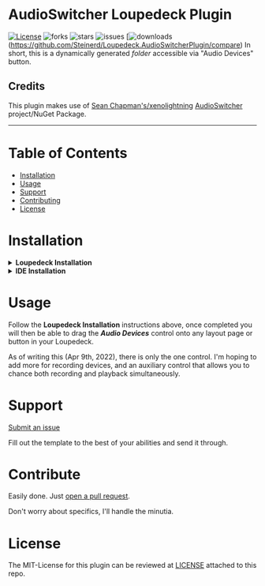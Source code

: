 # AudioSwitcher Loupedeck Plugin
[![License](http://img.shields.io/:license-MIT-blue.svg?style=flat)](LICENSE)
![forks](https://img.shields.io/github/forks/Steinerd/Loupedeck.AudioSwitcherPlugin?style=flat)
![stars](https://img.shields.io/github/stars/Steinerd/Loupedeck.AudioSwitcherPlugin?style=flat)
![issues](https://img.shields.io/github/issues/Steinerd/Loupedeck.AudioSwitcherPlugin?style=flat)
[![downloads](https://img.shields.io/github/downloads/Steinerd/Loupedeck.AudioSwitcherPlugin/latest/total?style=plastic)(https://github.com/Steinerd/Loupedeck.AudioSwitcherPlugin/compare)
In short, this is a dynamically generated _folder_ accessible via "Audio Devices" button. 

## Credits

This plugin makes use of [Sean Chapman's/xenolightning](https://github.com/xenolightning) [AudioSwitcher](https://github.com/xenolightning/AudioSwitcher) project/NuGet Package. 

--------

# Table of Contents

- [Installation](#installation)
- [Usage](#usage)
- [Support](#support)
- [Contributing](#contributing)
- [License](#license)

# Installation

<details><summary><b>Loupedeck Installation</b></summary>
  
  
  1. Go to [latest release](https://github.com/Steinerd/Loupedeck.AudioSwitcherPlugin/releases/latest), and download the `lplug4` file to you computer
  1. Open (normally double-click) to install, the Loupedeck software should take care of the rest
  1. Restart Loupedeck (if not handled by the installer)
  1. In the Loupedeck interface, enable **AudioSwitcher** by clicking <ins>Manage plugins</ins>
  1. Check the AudioSwitcher box on to enable
  1. Drag the desired control onto your layout

Once click it will bring you to a dynamic playback device selection page. 
</details>

<details><summary><b>IDE Installation</b></summary>
  Made with Visual Studio 2022, C# will likely only compile in VS2019 or greater. 

  Assuming Loupedeck is already installed on your machine, make sure you've stopped it before you debug the project. 

  Debugging _should_ build the solution, which will then output the DLL, config, and pdb into your `%LocalAppData%\Loupedeck\Plugins` directory.

  If all goes well, Loupedeck will then open and you can then debug. 

</details>

# Usage

Follow the __Loupedeck Installation__ instructions above, 
once completed you will then be able to drag the ***Audio Devices*** control onto any layout page or button in your Loupedeck.

As of writing this (Apr 9th, 2022), there is only the one control. 
I'm hoping to add more for recording devices, and an auxiliary control that allows you to chance both recording and playback simultaneously. 

# Support

[Submit an issue](https://github.com/Steinerd/Loupedeck.AudioSwitcherPlugin/issues/new)

Fill out the template to the best of your abilities and send it through. 

# Contribute

Easily done. Just [open a pull request](https://github.com/Steinerd/Loupedeck.AudioSwitcherPlugin/compare). 

Don't worry about specifics, I'll handle the minutia. 

# License
The MIT-License for this plugin can be reviewed at [LICENSE](LICENSE) attached to this repo.
